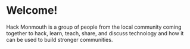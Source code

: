 # Welcome!

Hack Monmouth is a group of people from the local community coming together to hack, learn, teach, share, and discuss technology and how it can be used to build stronger communities.


